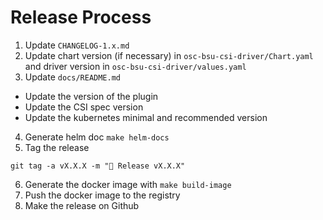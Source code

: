 # Release Process
1. Update `CHANGELOG-1.x.md`
2. Update chart version (if necessary) in `osc-bsu-csi-driver/Chart.yaml` and driver version in  `osc-bsu-csi-driver/values.yaml`
3. Update `docs/README.md`
 - Update the version of the plugin
 - Update the CSI spec version
 - Update the kubernetes minimal and recommended version
4. Generate helm doc `make helm-docs`
5. Tag the release
```shell
git tag -a vX.X.X -m "🔖 Release vX.X.X"
```
6. Generate the docker image with `make build-image`
7. Push the docker image to the registry
8. Make the release on Github 